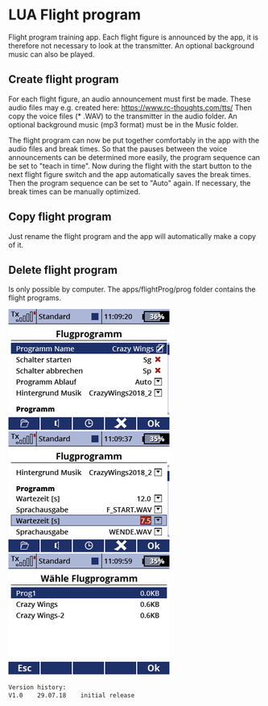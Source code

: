 # LUA Flight program

Flight program training app. Each flight figure is announced by the app, it is therefore not necessary to look at the transmitter. An optional background music can also be played.


## Create flight program

For each flight figure, an audio announcement must first be made. These audio files may e.g. created here: https://www.rc-thoughts.com/tts/
Then copy the voice files (* .WAV) to the transmitter in the audio folder. An optional background music (mp3 format) must be in the Music folder.

The flight program can now be put together comfortably in the app with the audio files and break times. So that the pauses between the voice announcements can be determined more easily, the program sequence can be set to "teach in time". Now during the flight with the start button to the next flight figure switch and the app automatically saves the break times. Then the program sequence can be set to "Auto" again. If necessary, the break times can be manually optimized.


## Copy flight program

Just rename the flight program and the app will automatically make a copy of it.


## Delete flight program

Is only possible by computer. The apps/flightProg/prog folder contains the flight programs.


![screen000](https://raw.githubusercontent.com/nightflyer88/Lua_Flight_program/master/img/Screen000.bmp)
![screen001](https://raw.githubusercontent.com/nightflyer88/Lua_Flight_program/master/img/Screen001.bmp)
![screen002](https://raw.githubusercontent.com/nightflyer88/Lua_Flight_program/master/img/Screen002.bmp)

```
Version history:
V1.0    29.07.18    initial release
```
